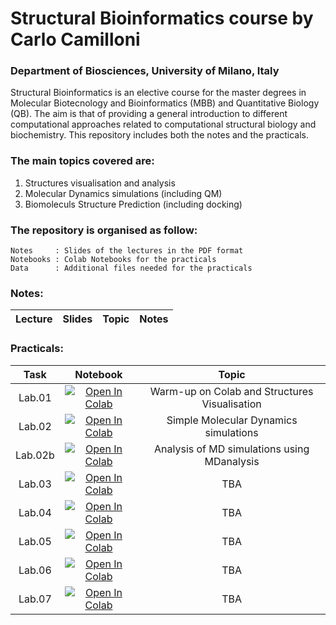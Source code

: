 # Structural Bioinformatics course by Carlo Camilloni
### Department of Biosciences, University of Milano, Italy

Structural Bioinformatics is an elective course for the master degrees in Molecular Biotecnology and Bioinformatics (MBB) and Quantitative Biology (QB). The aim is that of providing a general introduction to different computational approaches related to computational structural biology and biochemistry. This repository includes both the notes and the practicals. 

### The main topics covered are:

1. Structures visualisation and analysis
2. Molecular Dynamics simulations (including QM)
3. Biomoleculs Structure Prediction (including docking)

### The repository is organised as follow:

    Notes     : Slides of the lectures in the PDF format
    Notebooks : Colab Notebooks for the practicals
    Data      : Additional files needed for the practicals

### Notes:
| Lecture | Slides | Topic | Notes |
|:--------:|:-------------:|:--------:|:--------:|

### Practicals:

| Task | Notebook | Topic |
|:--------:|:-------------:|:--------:|
| Lab.01 | [![Open In Colab](https://colab.research.google.com/assets/colab-badge.svg)](https://colab.research.google.com/github/carlocamilloni/Structural-Bioinformatics/blob/main/Notebooks/lab01_intro.ipynb) | Warm-up on Colab and Structures Visualisation |
| Lab.02 | [![Open In Colab](https://colab.research.google.com/assets/colab-badge.svg)](https://colab.research.google.com/github/carlocamilloni/Structural-Bioinformatics/blob/main/Notebooks/lab02_MD.ipynb) | Simple Molecular Dynamics simulations |
| Lab.02b | [![Open In Colab](https://colab.research.google.com/assets/colab-badge.svg)](https://colab.research.google.com/github/carlocamilloni/Structural-Bioinformatics/blob/main/Notebooks/lab02b_MDanalysis.ipynb) | Analysis of MD simulations using MDanalysis |
| Lab.03 | [![Open In Colab](https://colab.research.google.com/assets/colab-badge.svg)]() | TBA |
| Lab.04 | [![Open In Colab](https://colab.research.google.com/assets/colab-badge.svg)]() | TBA |
| Lab.05 | [![Open In Colab](https://colab.research.google.com/assets/colab-badge.svg)]() | TBA |
| Lab.06 | [![Open In Colab](https://colab.research.google.com/assets/colab-badge.svg)]() | TBA |
| Lab.07 | [![Open In Colab](https://colab.research.google.com/assets/colab-badge.svg)]() | TBA |


